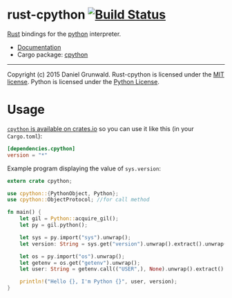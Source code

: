 rust-cpython [![Build Status](https://travis-ci.org/dgrunwald/rust-cpython.svg?branch=master)](https://travis-ci.org/dgrunwald/rust-cpython)
====================

[Rust](http://www.rust-lang.org/) bindings for the [python](https://www.python.org/) interpreter.

* [Documentation](http://dgrunwald.github.io/rust-cpython/doc/cpython/)
* Cargo package: [cpython](https://crates.io/crates/cpython)

---

Copyright (c) 2015 Daniel Grunwald.
Rust-cpython is licensed under the [MIT license](http://opensource.org/licenses/MIT).
Python is licensed under the [Python License](https://docs.python.org/2/license.html).


# Usage

[`cpython` is available on crates.io](https://crates.io/crates/cpython) so you can use it like this (in your `Cargo.toml`):

```toml
[dependencies.cpython]
version = "*"
```

Example program displaying the value of `sys.version`:

```rust
extern crate cpython;

use cpython::{PythonObject, Python};
use cpython::ObjectProtocol; //for call method

fn main() {
    let gil = Python::acquire_gil();
    let py = gil.python();

    let sys = py.import("sys").unwrap();
    let version: String = sys.get("version").unwrap().extract().unwrap();

    let os = py.import("os").unwrap();
    let getenv = os.get("getenv").unwrap();
    let user: String = getenv.call(("USER",), None).unwrap().extract().unwrap();

    println!("Hello {}, I'm Python {}", user, version);
}
```

